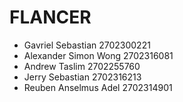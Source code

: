 # FLANCER

- Gavriel Sebastian 2702300221
- Alexander Simon Wong 2702316081
- Andrew Taslim 2702255760
- Jerry Sebastian 2702316213
- Reuben Anselmus Adel 2702314901